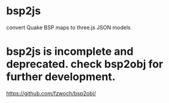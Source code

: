 # bsp2js
convert Quake BSP maps to three.js JSON models

# bsp2js is incomplete and deprecated. check bsp2obj for further development.
https://github.com/fzwoch/bsp2obj/
